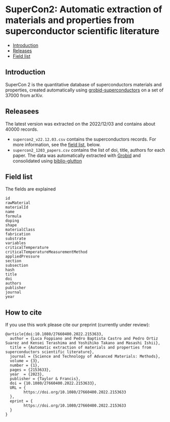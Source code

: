 # SuperCon2: Automatic extraction of materials and properties from superconductor scientific literature

- [Introduction](#introduction)
- [Releases](#releases)
- [Field list](#field-list)

## Introduction 

SuperCon 2 is the quantitative database of superconductors materials and properties, created automatically using [grobid-superconductors](https://github.com/lfoppiano/grobid-superconductors) on a set of 37000 from arXiv. 

## Releasees 

The latest version was extracted on the 2022/12/03 and contains about 40000 records.  
- `supercon2_v22.12.03.csv` contains the superconductors records. For more information, see the [field list](#field-list), below.
- `supercon2_1203_papers.csv` contains the list of doi, title, authors for each paper. The data was automatically extracted with [Grobid](https://github.com/kermitt2/grobid) and consolidated using [biblio-glutton](https://github.com/kermitt2/biblio-glutton)

## Field list

The fields are explained 
```
id
rawMaterial
materialId
name
formula
doping
shape
materialClass
fabrication
substrate
variables
criticalTemperature
criticalTemperatureMeasurementMethod
appliedPressure
section
subsection
hash
title
doi
authors
publisher
journal
year
```

## How to cite

If you use this work please cite our preprint (currently under review): 

```
@article{doi:10.1080/27660400.2022.2153633,
  author = {Luca Foppiano and Pedro Baptista Castro and Pedro Ortiz Suarez and Kensei Terashima and Yoshihiko Takano and Masashi Ishii},
  title = {Automatic extraction of materials and properties from superconductors scientific literature},
  journal = {Science and Technology of Advanced Materials: Methods},
  volume = {3},
  number = {1},
  pages = {2153633},
  year  = {2023},
  publisher = {Taylor & Francis},
  doi = {10.1080/27660400.2022.2153633},
  URL = { 
        https://doi.org/10.1080/27660400.2022.2153633
  },
  eprint = { 
        https://doi.org/10.1080/27660400.2022.2153633
  }
}
```
